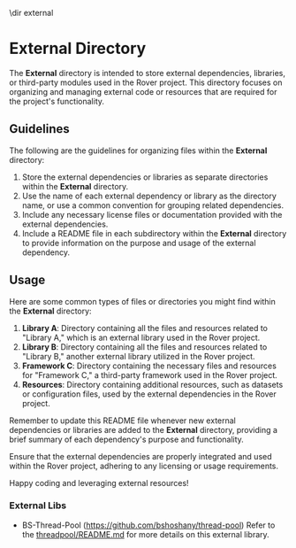 \dir external

# External Directory

The **External** directory is intended to store external dependencies, libraries, or third-party modules used in the Rover project. This directory focuses on organizing and managing external code or resources that are required for the project's functionality.

## Guidelines

The following are the guidelines for organizing files within the **External** directory:

1. Store the external dependencies or libraries as separate directories within the **External** directory.
2. Use the name of each external dependency or library as the directory name, or use a common convention for grouping related dependencies.
3. Include any necessary license files or documentation provided with the external dependencies.
4. Include a README file in each subdirectory within the **External** directory to provide information on the purpose and usage of the external dependency.

## Usage

Here are some common types of files or directories you might find within the **External** directory:

1. **Library A**: Directory containing all the files and resources related to "Library A," which is an external library used in the Rover project.
2. **Library B**: Directory containing all the files and resources related to "Library B," another external library utilized in the Rover project.
3. **Framework C**: Directory containing the necessary files and resources for "Framework C," a third-party framework used in the Rover project.
4. **Resources**: Directory containing additional resources, such as datasets or configuration files, used by the external dependencies in the Rover project.

Remember to update this README file whenever new external dependencies or libraries are added to the **External** directory, providing a brief summary of each dependency's purpose and functionality.

Ensure that the external dependencies are properly integrated and used within the Rover project, adhering to any licensing or usage requirements.

Happy coding and leveraging external resources!

### External Libs
- BS-Thread-Pool (https://github.com/bshoshany/thread-pool)
    Refer to the [threadpool/README.md](threadpool/README.md) for more details on this external library.